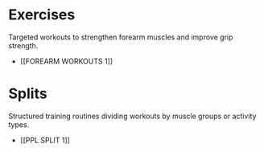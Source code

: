 # Exercises

Targeted workouts to strengthen forearm muscles and improve grip strength.  

- [[FOREARM WORKOUTS 1]]  

# Splits  

Structured training routines dividing workouts by muscle groups or activity types.  

- [[PPL SPLIT 1]]
